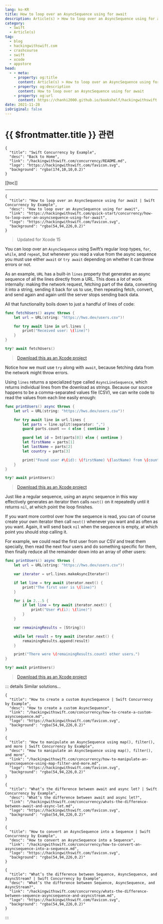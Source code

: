 ```yaml
---
lang: ko-KR
title: How to loop over an AsyncSequence using for await
description: Article(s) > How to loop over an AsyncSequence using for await
category:
  - Swift
  - Article(s)
tag: 
  - blog
  - hackingwithswift.com
  - crashcourse
  - swift
  - xcode
  - appstore
head:
  - - meta:
    - property: og:title
      content: Article(s) > How to loop over an AsyncSequence using for await
    - property: og:description
      content: How to loop over an AsyncSequence using for await
    - property: og:url
      content: https://chanhi2000.github.io/bookshelf/hackingwithswift.com/concurrency/how-to-loop-over-an-asyncsequence-using-for-await.html
date: 2021-11-28
isOriginal: false
---
```


# {{ $frontmatter.title }} 관련

```component VPCard
{
  "title": "Swift Concurrency by Example",
  "desc": "Back to Home",
  "link": "/hackingwithswift.com/concurrency/README.md",
  "logo": "https://hackingwithswift.com/favicon.svg",
  "background": "rgba(174,10,10,0.2)"
}
```

[[toc]]

---

```component VPCard
{
  "title": "How to loop over an AsyncSequence using for await | Swift Concurrency by Example",
  "desc": "How to loop over an AsyncSequence using for await",
  "link": "https://hackingwithswift.com/quick-start/concurrency/how-to-loop-over-an-asyncsequence-using-for-await", 
  "logo": "https://hackingwithswift.com/favicon.svg",
  "background": "rgba(54,94,226,0.2)"
}
```

> Updated for Xcode 15

You can loop over an `AsyncSequence` using Swift’s regular loop types, `for`, `while`, and `repeat`, but whenever you read a value from the async sequence you must use either `await` or `try await` depending on whether it can throw errors or not.

As an example, `URL` has a built-in `lines` property that generates an async sequence of all the lines directly from a URL. This does a *lot* of work internally: making the network request, fetching part of the data, converting it into a string, sending it back for us to use, then repeating fetch, convert, and send again and again until the server stops sending back data. 

All that functionality boils down to just a handful of lines of code:

```swift
func fetchUsers() async throws {
    let url = URL(string: "https://hws.dev/users.csv")!

    for try await line in url.lines {
        print("Received user: \(line)")
    }
}

try? await fetchUsers()
```

> [<FontIcon icon="fas fa-file-zipper"/>Download this as an Xcode project](https://hackingwithswift.com/files/projects/concurrency/how-to-loop-over-an-asyncsequence-using-for-await-1.zip)

Notice how we must use `try` along with `await`, because fetching data from the network might throw errors.

Using `lines` returns a specialized type called `AsyncLineSequence`, which returns individual lines from the download as strings. Because our source happens to be a comma-separated values file (CSV), we can write code to read the values from each line easily enough:

```swift
func printUsers() async throws {
    let url = URL(string: "https://hws.dev/users.csv")!

    for try await line in url.lines {
        let parts = line.split(separator: ",")
        guard parts.count == 4 else { continue }

        guard let id = Int(parts[0]) else { continue }
        let firstName = parts[1]
        let lastName = parts[2]
        let country = parts[3]

        print("Found user #\(id): \(firstName) \(lastName) from \(country)")
    }
}

try? await printUsers()
```

> [<FontIcon icon="fas fa-file-zipper"/>Download this as an Xcode project](https://hackingwithswift.com/files/projects/concurrency/how-to-loop-over-an-asyncsequence-using-for-await-2.zip)

Just like a regular sequence, using an async sequence in this way effectively generates an iterator then calls `next()` on it repeatedly until it returns `nil`, at which point the loop finishes.

If you want more control over how the sequence is read, you can of course create your own iterator then call `next()` whenever you want and as often as you want. Again, it will send back `nil` when the sequence is empty, at which point you should stop calling it.

For example, we could read the first user from our CSV and treat them specially, then read the next four users and do something specific for them, then finally reduce all the remainder down into an array of other users:

```swift
func printUsers() async throws {
    let url = URL(string: "https://hws.dev/users.csv")!

    var iterator = url.lines.makeAsyncIterator()

    if let line = try await iterator.next() {
        print("The first user is \(line)")
    }

    for i in 2...5 {
        if let line = try await iterator.next() {
            print("User #\(i): \(line)")
        }
    }

    var remainingResults = [String]()

    while let result = try await iterator.next() {
        remainingResults.append(result)
    }

    print("There were \(remainingResults.count) other users.")
}

try? await printUsers()
```

> [<FontIcon icon="fas fa-file-zipper"/>Download this as an Xcode project](https://hackingwithswift.com/files/projects/concurrency/how-to-loop-over-an-asyncsequence-using-for-await-3.zip)

::: details Similar solutions…

```component VPCard
{
  "title": "How to create a custom AsyncSequence | Swift Concurrency by Example",
  "desc": "How to create a custom AsyncSequence",
  "link": "/hackingwithswift.com/concurrency/how-to-create-a-custom-asyncsequence.md",
  "logo": "https://hackingwithswift.com/favicon.svg",
  "background": "rgba(54,94,226,0.2)"
}
```

```component VPCard
{
  "title": "How to manipulate an AsyncSequence using map(), filter(), and more | Swift Concurrency by Example",
  "desc": "How to manipulate an AsyncSequence using map(), filter(), and more",
  "link": "/hackingwithswift.com/concurrency/how-to-manipulate-an-asyncsequence-using-map-filter-and-more.md",
  "logo": "https://hackingwithswift.com/favicon.svg",
  "background": "rgba(54,94,226,0.2)"
}
```

```component VPCard
{
  "title": "What’s the difference between await and async let? | Swift Concurrency by Example",
  "desc": "What’s the difference between await and async let?",
  "link": "/hackingwithswift.com/concurrency/whats-the-difference-between-await-and-async-let.md",
  "logo": "https://hackingwithswift.com/favicon.svg",
  "background": "rgba(54,94,226,0.2)"
}
```

```component VPCard
{
  "title": "How to convert an AsyncSequence into a Sequence | Swift Concurrency by Example",
  "desc": "How to convert an AsyncSequence into a Sequence",
  "link": "/hackingwithswift.com/concurrency/how-to-convert-an-asyncsequence-into-a-sequence.md",
  "logo": "https://hackingwithswift.com/favicon.svg",
  "background": "rgba(54,94,226,0.2)"
}
```

```component VPCard
{
  "title": "What’s the difference between Sequence, AsyncSequence, and AsyncStream? | Swift Concurrency by Example",
  "desc": "What’s the difference between Sequence, AsyncSequence, and AsyncStream?",
  "link": "/hackingwithswift.com/concurrency/whats-the-difference-between-sequence-asyncsequence-and-asyncstream.md",
  "logo": "https://hackingwithswift.com/favicon.svg",
  "background": "rgba(54,94,226,0.2)"
}
```

:::

